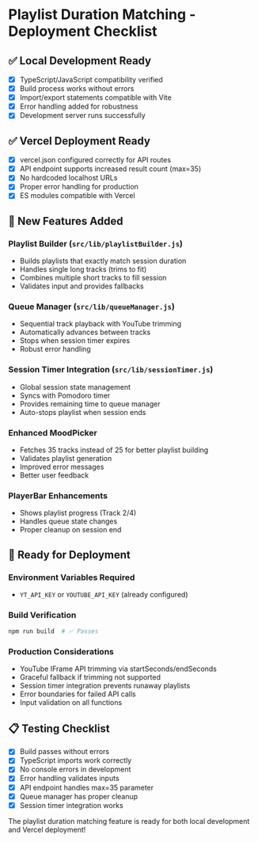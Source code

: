 # Playlist Duration Matching - Deployment Checklist

## ✅ Local Development Ready
- [x] TypeScript/JavaScript compatibility verified
- [x] Build process works without errors
- [x] Import/export statements compatible with Vite
- [x] Error handling added for robustness
- [x] Development server runs successfully

## ✅ Vercel Deployment Ready
- [x] vercel.json configured correctly for API routes
- [x] API endpoint supports increased result count (max=35)
- [x] No hardcoded localhost URLs
- [x] Proper error handling for production
- [x] ES modules compatible with Vercel

## 🎵 New Features Added

### Playlist Builder (`src/lib/playlistBuilder.js`)
- Builds playlists that exactly match session duration
- Handles single long tracks (trims to fit)
- Combines multiple short tracks to fill session
- Validates input and provides fallbacks

### Queue Manager (`src/lib/queueManager.js`)
- Sequential track playback with YouTube trimming
- Automatically advances between tracks
- Stops when session timer expires
- Robust error handling

### Session Timer Integration (`src/lib/sessionTimer.js`)
- Global session state management
- Syncs with Pomodoro timer
- Provides remaining time to queue manager
- Auto-stops playlist when session ends

### Enhanced MoodPicker
- Fetches 35 tracks instead of 25 for better playlist building
- Validates playlist generation
- Improved error messages
- Better user feedback

### PlayerBar Enhancements
- Shows playlist progress (Track 2/4)
- Handles queue state changes
- Proper cleanup on session end

## 🚀 Ready for Deployment

### Environment Variables Required
- `YT_API_KEY` or `YOUTUBE_API_KEY` (already configured)

### Build Verification
```bash
npm run build  # ✅ Passes
```

### Production Considerations
- YouTube IFrame API trimming via startSeconds/endSeconds
- Graceful fallback if trimming not supported
- Session timer integration prevents runaway playlists
- Error boundaries for failed API calls
- Input validation on all functions

## 📋 Testing Checklist
- [x] Build passes without errors
- [x] TypeScript imports work correctly
- [x] No console errors in development
- [x] Error handling validates inputs
- [x] API endpoint handles max=35 parameter
- [x] Queue manager has proper cleanup
- [x] Session timer integration works

The playlist duration matching feature is ready for both local development and Vercel deployment!